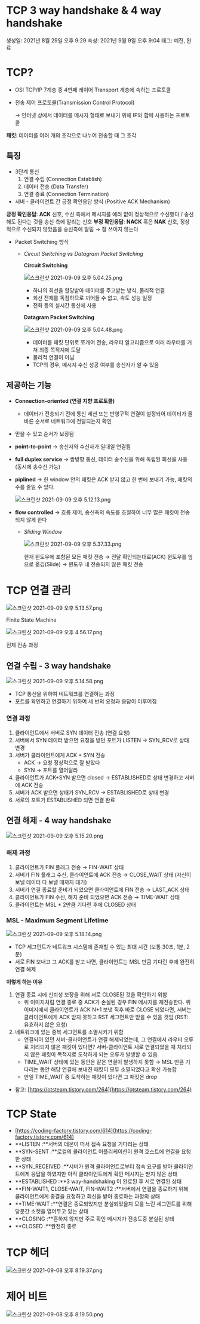 # TCP 3 way handshake & 4 way handshake

생성일: 2021년 8월 29일 오후 9:29
속성: 2021년 9월 9일 오후 9:04
태그: 예진, 완료

# TCP?

- OSI TCP/IP 7계층 중 4번째 레이어 Transport 계층에 속하는 프로토콜
- 전송 제어 프로토콜(Transmission Control Protocol)

    → 인터넷 상에서 데이터를 메시지 형태로 보내기 위해 IP와 함께 사용하는 프로토콜

**패킷**: 데이터를 여러 개의 조각으로 나누어 전송할 때 그 조각

## 특징

- 3단계 통신
    1. 연결 수립 (Connection Establish)
    2. 데이터 전송 (Data Transfer)
    3. 연결 종료 (Connection Termination)
- 서버 - 클라이언트 간 긍정 확인응답 방식 (Positive ACK Mechanism)

**긍정 확인응답**: **ACK** 신호, 수신 측에서 메시지를 에러 없이 정상적으로 수신했다 / 송신해도 된다는 것을 송신 측에 알리는 신호
**부정 확인응답**: **NACK** 혹은 **NAK** 신호, 정상적으로 수신되지 않았음을 송신측에 알림 → 잘 쓰이지 않는다

- Packet Switching 방식
    - *Circuit Switching vs Datagram Packet Switching*

        **Circuit Switching**

        ![스크린샷 2021-09-09 오후 5.04.25.png](TCP%203%20way%20handshake%20&%204%20way%20handshake%20f9e5afa06ec947e9a7a3a4b8273a7ab3/%E1%84%89%E1%85%B3%E1%84%8F%E1%85%B3%E1%84%85%E1%85%B5%E1%86%AB%E1%84%89%E1%85%A3%E1%86%BA_2021-09-09_%E1%84%8B%E1%85%A9%E1%84%92%E1%85%AE_5.04.25.png)

        - 하나의 회선을 할당받아 데이터를 주고받는 방식, 물리적 연결
        - 회선 전체를 독점하므로 끼어들 수 없고, 속도 성능 일정
        - 전화 등의 실시간 통신에 사용

        **Datagram Packet Switching**

        ![스크린샷 2021-09-09 오후 5.04.48.png](TCP%203%20way%20handshake%20&%204%20way%20handshake%20f9e5afa06ec947e9a7a3a4b8273a7ab3/%E1%84%89%E1%85%B3%E1%84%8F%E1%85%B3%E1%84%85%E1%85%B5%E1%86%AB%E1%84%89%E1%85%A3%E1%86%BA_2021-09-09_%E1%84%8B%E1%85%A9%E1%84%92%E1%85%AE_5.04.48.png)

        - 데이터를 패킷 단위로 쪼개어 전송, 라우터 알고리즘으로 여러 라우터를 거쳐 최종 목적지에 도달
        - 물리적 연결이 아님
        - TCP의 경우, 메시지 수신 성공 여부를 송신자가 알 수 있음

## 제공하는 기능

- **Connection-oriented (연결 지향 프로토콜)**
    - 데이터가 전송되기 전에 통신 세션 또는 반영구적 연결이 설정되어 데이터가 올바른 순서로 네트워크에 전달되는지 확인
- 믿을 수 있고 순서가 보장됨
- **point-to-point** → 송신자와 수신자가 일대일 연결됨
- **full duplex service** → 쌍방향 통신, 데이터 송수신을 위해 독립된 회선을 사용 (동시에 송수신 가능)
- **piplined** → 한 window 안의 패킷은 ACK 받지 않고 한 번에 보내기 가능, 패킷의 수를 줄일 수 있다.

    ![스크린샷 2021-09-09 오후 5.12.13.png](TCP%203%20way%20handshake%20&%204%20way%20handshake%20f9e5afa06ec947e9a7a3a4b8273a7ab3/%E1%84%89%E1%85%B3%E1%84%8F%E1%85%B3%E1%84%85%E1%85%B5%E1%86%AB%E1%84%89%E1%85%A3%E1%86%BA_2021-09-09_%E1%84%8B%E1%85%A9%E1%84%92%E1%85%AE_5.12.13.png)

- **flow controlled** → 흐름 제어, 송신측의 속도를 조절하여 너무 많은 패킷이 전송되지 않게 한다
    - *Sliding Window*

        ![스크린샷 2021-09-09 오후 5.37.33.png](TCP%203%20way%20handshake%20&%204%20way%20handshake%20f9e5afa06ec947e9a7a3a4b8273a7ab3/%E1%84%89%E1%85%B3%E1%84%8F%E1%85%B3%E1%84%85%E1%85%B5%E1%86%AB%E1%84%89%E1%85%A3%E1%86%BA_2021-09-09_%E1%84%8B%E1%85%A9%E1%84%92%E1%85%AE_5.37.33.png)

        현재 윈도우에 포함된 모든 패킷 전송 → 전달 확인되는대로(ACK) 윈도우를 옆으로 옮김(Slide) → 윈도우 내 전송되지 않은 패킷 전송

# TCP 연결 관리

![스크린샷 2021-09-09 오후 5.13.57.png](TCP%203%20way%20handshake%20&%204%20way%20handshake%20f9e5afa06ec947e9a7a3a4b8273a7ab3/%E1%84%89%E1%85%B3%E1%84%8F%E1%85%B3%E1%84%85%E1%85%B5%E1%86%AB%E1%84%89%E1%85%A3%E1%86%BA_2021-09-09_%E1%84%8B%E1%85%A9%E1%84%92%E1%85%AE_5.13.57.png)

Finite State Machine

![스크린샷 2021-09-09 오후 4.56.17.png](TCP%203%20way%20handshake%20&%204%20way%20handshake%20f9e5afa06ec947e9a7a3a4b8273a7ab3/%E1%84%89%E1%85%B3%E1%84%8F%E1%85%B3%E1%84%85%E1%85%B5%E1%86%AB%E1%84%89%E1%85%A3%E1%86%BA_2021-09-09_%E1%84%8B%E1%85%A9%E1%84%92%E1%85%AE_4.56.17.png)

전체 전송 과정

## 연결 수립 - 3 way handshake

![스크린샷 2021-09-09 오후 5.14.58.png](TCP%203%20way%20handshake%20&%204%20way%20handshake%20f9e5afa06ec947e9a7a3a4b8273a7ab3/%E1%84%89%E1%85%B3%E1%84%8F%E1%85%B3%E1%84%85%E1%85%B5%E1%86%AB%E1%84%89%E1%85%A3%E1%86%BA_2021-09-09_%E1%84%8B%E1%85%A9%E1%84%92%E1%85%AE_5.14.58.png)

- TCP 통신을 위하여 네트워크를 연결하는 과정
- 포트를 확인하고 연결하기 위하여 세 번의 요청과 응답이 이루어짐

### 연결 과정

1. 클라이언트에서 서버로 SYN 데이터 전송 (연결 요청)
2. 서버에서 SYN 데이터 받으면 요청을 받던 포트가 LISTEN → SYN_RCV로 상태 변경
3. 서버가 클라이언트에게 ACK + SYN 전송
    - ACK → 요청 정상적으로 잘 받았다
    - SYN → 포트를 열어달라
4. 클라이언트가 ACK+SYN 받으면 closed → ESTABLISHED로 상태 변경하고 서버에 ACK 전송
5. 서버가 ACK 받으면 상태가 SYN_RCV → ESTABLISHED로 상태 변경
6. 서로의 포트가 ESTABLISHED 되면 연결 완료

## 연결 해제 - 4 way handshake

![스크린샷 2021-09-09 오후 5.15.20.png](TCP%203%20way%20handshake%20&%204%20way%20handshake%20f9e5afa06ec947e9a7a3a4b8273a7ab3/%E1%84%89%E1%85%B3%E1%84%8F%E1%85%B3%E1%84%85%E1%85%B5%E1%86%AB%E1%84%89%E1%85%A3%E1%86%BA_2021-09-09_%E1%84%8B%E1%85%A9%E1%84%92%E1%85%AE_5.15.20.png)

### 해제 과정

1. 클라이언트가 FIN 플래그 전송 → FIN-WAIT 상태
2. 서버가 FIN 플래그 수신, 클라이언트에 ACK 전송 → CLOSE_WAIT 상태 (자신이 보낼 데이터 다 보낼 때까지 대기)
3. 서버가 연결 종료할 준비가 되었으면 클라이언트에 FIN 전송 → LAST_ACK 상태
4. 클라이언트가 FIN 수신, 해지 준비 되었으면 ACK 전송 → TIME-WAIT 상태
5. 클라이언트는 MSL * 2만큼 기다린 후에 CLOSED 상태

### MSL - Maximum Segment Lifetime

![스크린샷 2021-09-09 오후 5.18.14.png](TCP%203%20way%20handshake%20&%204%20way%20handshake%20f9e5afa06ec947e9a7a3a4b8273a7ab3/%E1%84%89%E1%85%B3%E1%84%8F%E1%85%B3%E1%84%85%E1%85%B5%E1%86%AB%E1%84%89%E1%85%A3%E1%86%BA_2021-09-09_%E1%84%8B%E1%85%A9%E1%84%92%E1%85%AE_5.18.14.png)

- TCP 세그먼트가 네트워크 시스템에 존재할 수 있는 최대 시간 (보통 30초, 1분, 2분)
- 서로 FIN 보내고 그 ACK를 받고 나면, 클라이언트는 MSL 만큼 기다린 후에 완전히 연결 해제

**이렇게 하는 이유**

1. 연결 종료 시에 신뢰성 보장을 위해 서로 CLOSE된 것을 확인하기 위함
    - 위 이미지처럼 연결 종료 중 ACK가 손실된 경우 FIN 메시지를 재전송한다. 위 이미지에서 클라이언트가 ACK N+1 보낸 직후 바로 CLOSE 되었다면, 서버는 클라이언트에게 ACK 받지 못하고 RST 세그먼트만 받을 수 있을 것임 (RST: 유효하지 않은 요청)
2. 네트워크에 있는 중복 세그먼트를 소멸시키기 위함
    - 연결되어 있던 서버-클라이언트가 연결 해제되었는데, 그 연결에서 라우터 오류로 처리되지 않은 패킷이 있다면? 서버-클라이언트 새로 연결되었을 때 처리되지 않은 패킷이 목적지로 도착하게 되는 오류가 발생할 수 있음.
    - TIME_WAIT 상태에 있는 동안은 같은 연결이 발생하지 못함 → MSL 만큼 기다리는 동안 해당 연결에 보내진 패킷이 모두 소멸되었다고 확신 가능함
    - 만일 TIME_WAIT 중 도착하는 패킷이 있다면 그 패킷은 drop
- 참고: [https://otsteam.tistory.com/264](https://otsteam.tistory.com/264)

# TCP State

- [https://coding-factory.tistory.com/614](https://coding-factory.tistory.com/614)
- **LISTEN :**서버의 데몬이 떠서 접속 요청을 기다리는 상태
- **SYN-SENT :**로컬의 클라이언트 어플리케이션이 원격 호스트에 연결을 요청한 상태
- **SYN_RECEIVED :**서버가 원격 클라이언트로부터 접속 요구를 받아 클라이언트에게 응답을 하였지만 아직 클라이언트에게 확인 메시지는 받지 않은 상태
- **ESTABLISHED :**3 way-handshaking 이 완료된 후 서로 연결된 상태
- **FIN-WAIT1, CLOSE-WAIT, FIN-WAIT2 :**서버에서 연결을 종료하기 위해 클라이언트에게 종결을 요청하고 회신을 받아 종료하는 과정의 상태
- **TIME-WAIT :**연결은 종료되었지만 분실되었을지 모를 느린 세그먼트를 위해 당분간 소켓을 열어두고 있는 상태
- **CLOSING :**흔하지 않지만 주로 확인 메시지가 전송도중 분실된 상태
- **CLOSED :**완전히 종료

# TCP 헤더

![스크린샷 2021-09-08 오후 8.19.37.png](TCP%203%20way%20handshake%20&%204%20way%20handshake%20f9e5afa06ec947e9a7a3a4b8273a7ab3/%E1%84%89%E1%85%B3%E1%84%8F%E1%85%B3%E1%84%85%E1%85%B5%E1%86%AB%E1%84%89%E1%85%A3%E1%86%BA_2021-09-08_%E1%84%8B%E1%85%A9%E1%84%92%E1%85%AE_8.19.37.png)

# 제어 비트

![스크린샷 2021-09-08 오후 8.19.50.png](TCP%203%20way%20handshake%20&%204%20way%20handshake%20f9e5afa06ec947e9a7a3a4b8273a7ab3/%E1%84%89%E1%85%B3%E1%84%8F%E1%85%B3%E1%84%85%E1%85%B5%E1%86%AB%E1%84%89%E1%85%A3%E1%86%BA_2021-09-08_%E1%84%8B%E1%85%A9%E1%84%92%E1%85%AE_8.19.50.png)